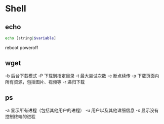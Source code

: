 # Shell

## echo

```bash
echo [string|$variable]
```

reboot poweroff

## wget

-b 后台下载模式
-P 下载到指定目录
-t 最大尝试次数
-c 断点续传
-p 下载页面内所有资源，包括图片、视频等
-r 递归下载

## ps

-a 显示所有进程（包括其他用户的进程）
-u 用户以及其他详细信息
-x 显示没有控制终端的进程
